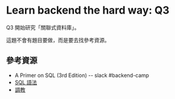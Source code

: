 # Learn backend the hard way: Q3

Q3 開始研究「關聯式資料庫」。

這題不會有題目要做，而是要去找參考資源。

## 參考資源

- A Primer on SQL (3rd Edition) -- slack #backend-camp
- [SQL 語法](https://www.postgresql.org/docs/current/static/sql.html)
- [調教](http://use-the-index-luke.com/)
